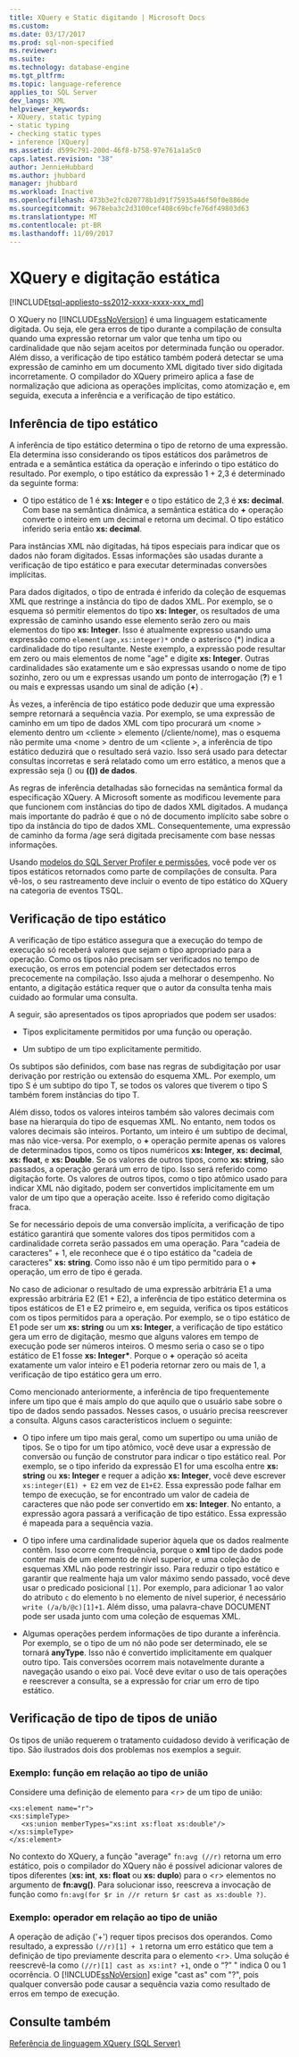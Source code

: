 ```yaml
---
title: XQuery e Static digitando | Microsoft Docs
ms.custom: 
ms.date: 03/17/2017
ms.prod: sql-non-specified
ms.reviewer: 
ms.suite: 
ms.technology: database-engine
ms.tgt_pltfrm: 
ms.topic: language-reference
applies_to: SQL Server
dev_langs: XML
helpviewer_keywords:
- XQuery, static typing
- static typing
- checking static types
- inference [XQuery]
ms.assetid: d599c791-200d-46f8-b758-97e761a1a5c0
caps.latest.revision: "38"
author: JennieHubbard
ms.author: jhubbard
manager: jhubbard
ms.workload: Inactive
ms.openlocfilehash: 473b3e2fc020778b1d91f75935a46f50f0e886de
ms.sourcegitcommit: 9678eba3c2d3100cef408c69bcfe76df49803d63
ms.translationtype: MT
ms.contentlocale: pt-BR
ms.lasthandoff: 11/09/2017
---
```

# <a name="xquery-and-static-typing"></a>XQuery e digitação estática
[!INCLUDE[tsql-appliesto-ss2012-xxxx-xxxx-xxx_md](../includes/tsql-appliesto-ss2012-xxxx-xxxx-xxx-md.md)]

  O XQuery no [!INCLUDE[ssNoVersion](../includes/ssnoversion-md.md)] é uma linguagem estaticamente digitada. Ou seja, ele gera erros de tipo durante a compilação de consulta quando uma expressão retornar um valor que tenha um tipo ou cardinalidade que não sejam aceitos por determinada função ou operador. Além disso, a verificação de tipo estático também poderá detectar se uma expressão de caminho em um documento XML digitado tiver sido digitada incorretamente. O compilador do XQuery primeiro aplica a fase de normalização que adiciona as operações implícitas, como atomização e, em seguida, executa a inferência e a verificação de tipo estático.  
  
## <a name="static-type-inference"></a>Inferência de tipo estático  
 A inferência de tipo estático determina o tipo de retorno de uma expressão. Ela determina isso considerando os tipos estáticos dos parâmetros de entrada e a semântica estática da operação e inferindo o tipo estático do resultado. Por exemplo, o tipo estático da expressão 1 + 2,3 é determinado da seguinte forma:  
  
-   O tipo estático de 1 é **xs: Integer** e o tipo estático de 2,3 é **xs: decimal**. Com base na semântica dinâmica, a semântica estática do  **+**  operação converte o inteiro em um decimal e retorna um decimal. O tipo estático inferido seria então **xs: decimal**.  
  
 Para instâncias XML não digitadas, há tipos especiais para indicar que os dados não foram digitados. Essas informações são usadas durante a verificação de tipo estático e para executar determinadas conversões implícitas.  
  
 Para dados digitados, o tipo de entrada é inferido da coleção de esquemas XML que restringe a instância do tipo de dados XML. Por exemplo, se o esquema só permitir elementos do tipo **xs: Integer**, os resultados de uma expressão de caminho usando esse elemento serão zero ou mais elementos do tipo **xs: Integer**. Isso é atualmente expresso usando uma expressão como `element(age,xs:integer)*` onde o asterisco (\*) indica a cardinalidade do tipo resultante. Neste exemplo, a expressão pode resultar em zero ou mais elementos de nome "age" e digite **xs: Integer**. Outras cardinalidades são exatamente um e são expressas usando o nome de tipo sozinho, zero ou um e expressas usando um ponto de interrogação (**?**) e 1 ou mais e expressas usando um sinal de adição (**+**) .  
  
 Às vezes, a inferência de tipo estático pode deduzir que uma expressão sempre retornará a sequência vazia. Por exemplo, se uma expressão de caminho em um tipo de dados XML com tipo procurará um \<nome > elemento dentro um \<cliente > elemento (/cliente/nome), mas o esquema não permite uma \<nome > dentro de um \<cliente >, a inferência de tipo estático deduzirá que o resultado será vazio. Isso será usado para detectar consultas incorretas e será relatado como um erro estático, a menos que a expressão seja () ou **(()) de dados**.  
  
 As regras de inferência detalhadas são fornecidas na semântica formal da especificação XQuery. A Microsoft somente as modificou levemente para que funcionem com instâncias do tipo de dados XML digitados. A mudança mais importante do padrão é que o nó de documento implícito sabe sobre o tipo da instância do tipo de dados XML. Consequentemente, uma expressão de caminho da forma /age será digitada precisamente com base nessas informações.  
  
 Usando [modelos do SQL Server Profiler e permissões](../tools/sql-server-profiler/sql-server-profiler-templates-and-permissions.md), você pode ver os tipos estáticos retornados como parte de compilações de consulta. Para vê-los, o seu rastreamento deve incluir o evento de tipo estático do XQuery na categoria de eventos TSQL.  
  
## <a name="static-type-checking"></a>Verificação de tipo estático  
 A verificação de tipo estático assegura que a execução do tempo de execução só receberá valores que sejam o tipo apropriado para a operação. Como os tipos não precisam ser verificados no tempo de execução, os erros em potencial podem ser detectados erros precocemente na compilação. Isso ajuda a melhorar o desempenho. No entanto, a digitação estática requer que o autor da consulta tenha mais cuidado ao formular uma consulta.  
  
 A seguir, são apresentados os tipos apropriados que podem ser usados:  
  
-   Tipos explicitamente permitidos por uma função ou operação.  
  
-   Um subtipo de um tipo explicitamente permitido.  
  
 Os subtipos são definidos, com base nas regras de subdigitação por usar derivação por restrição ou extensão do esquema XML. Por exemplo, um tipo S é um subtipo do tipo T, se todos os valores que tiverem o tipo S também forem instâncias do tipo T.  
  
 Além disso, todos os valores inteiros também são valores decimais com base na hierarquia do tipo de esquemas XML. No entanto, nem todos os valores decimais são inteiros. Portanto, um inteiro é um subtipo de decimal, mas não vice-versa. Por exemplo, o  **+**  operação permite apenas os valores de determinados tipos, como os tipos numéricos **xs: Integer**, **xs: decimal**, **xs: float**, e **xs: Double**. Se os valores de outros tipos, como **xs: string**, são passados, a operação gerará um erro de tipo. Isso será referido como digitação forte. Os valores de outros tipos, como o tipo atômico usado para indicar XML não digitado, podem ser convertidos implicitamente em um valor de um tipo que a operação aceite. Isso é referido como digitação fraca.  
  
 Se for necessário depois de uma conversão implícita, a verificação de tipo estático garantirá que somente valores dos tipos permitidos com a cardinalidade correta serão passados em uma operação. Para "cadeia de caracteres" + 1, ele reconhece que é o tipo estático da "cadeia de caracteres" **xs: string**. Como isso não é um tipo permitido para o  **+**  operação, um erro de tipo é gerada.  
  
 No caso de adicionar o resultado de uma expressão arbitrária E1 a uma expressão arbitrária E2 (E1 + E2), a inferência de tipo estático determina os tipos estáticos de E1 e E2 primeiro e, em seguida, verifica os tipos estáticos com os tipos permitidos para a operação. Por exemplo, se o tipo estático de E1 pode ser um **xs: string** ou um **xs: Integer**, a verificação de tipo estático gera um erro de digitação, mesmo que alguns valores em tempo de execução pode ser números inteiros. O mesmo seria o caso se o tipo estático de E1 fosse **xs: Integer\***. Porque o  **+**  operação só aceita exatamente um valor inteiro e E1 poderia retornar zero ou mais de 1, a verificação de tipo estático gera um erro.  
  
 Como mencionado anteriormente, a inferência de tipo frequentemente infere um tipo que é mais amplo do que aquilo que o usuário sabe sobre o tipo de dados sendo passados. Nesses casos, o usuário precisa reescrever a consulta. Alguns casos característicos incluem o seguinte:  
  
-   O tipo infere um tipo mais geral, como um supertipo ou uma união de tipos. Se o tipo for um tipo atômico, você deve usar a expressão de conversão ou função de construtor para indicar o tipo estático real. Por exemplo, se o tipo inferido da expressão E1 for uma escolha entre **xs: string** ou **xs: Integer** e requer a adição **xs: Integer**, você deve escrever `xs:integer(E1) + E2` em vez de `E1+E2`. Essa expressão pode falhar em tempo de execução, se for encontrado um valor de cadeia de caracteres que não pode ser convertido em **xs: Integer**. No entanto, a expressão agora passará a verificação de tipo estático. Essa expressão é mapeada para a sequência vazia.  
  
-   O tipo infere uma cardinalidade superior àquela que os dados realmente contêm. Isso ocorre com frequência, porque o **xml** tipo de dados pode conter mais de um elemento de nível superior, e uma coleção de esquemas XML não pode restringir isso. Para reduzir o tipo estático e garantir que realmente haja um valor máximo sendo passado, você deve usar o predicado posicional `[1]`. Por exemplo, para adicionar 1 ao valor do atributo `c` do elemento `b` no elemento de nível superior, é necessário `write (/a/b/@c)[1]+1`. Além disso, uma palavra-chave DOCUMENT pode ser usada junto com uma coleção de esquemas XML.  
  
-   Algumas operações perdem informações de tipo durante a inferência. Por exemplo, se o tipo de um nó não pode ser determinado, ele se tornará **anyType**. Isso não é convertido implicitamente em qualquer outro tipo. Tais conversões ocorrem mais notavelmente durante a navegação usando o eixo pai. Você deve evitar o uso de tais operações e reescrever a consulta, se a expressão for criar um erro de tipo estático.  
  
## <a name="type-checking-of-union-types"></a>Verificação de tipo de tipos de união  
 Os tipos de união requerem o tratamento cuidadoso devido à verificação de tipo. São ilustrados dois dos problemas nos exemplos a seguir.  
  
### <a name="example-function-over-union-type"></a>Exemplo: função em relação ao tipo de união  
 Considere uma definição de elemento para <`r`> de um tipo de união:  
  
```  
<xs:element name="r">  
<xs:simpleType>  
   <xs:union memberTypes="xs:int xs:float xs:double"/>  
</xs:simpleType>  
</xs:element>  
```  
  
 No contexto do XQuery, a função "average" `fn:avg (//r)` retorna um erro estático, pois o compilador do XQuery não é possível adicionar valores de tipos diferentes (**xs: int**, **xs: float** ou **xs: duplo**) para o <`r`> elementos no argumento de **fn:avg()**. Para solucionar isso, reescreva a invocação de função como `fn:avg(for $r in //r return $r cast as xs:double ?)`.  
  
### <a name="example-operator-over-union-type"></a>Exemplo: operador em relação ao tipo de união  
 A operação de adição ('+') requer tipos precisos dos operandos. Como resultado, a expressão `(//r)[1] + 1` retorna um erro estático que tem a definição de tipo previamente descrita para o elemento <`r`>. Uma solução é reescrevê-la como `(//r)[1] cast as xs:int? +1`, onde o “?” " indica 0 ou 1 ocorrência. O [!INCLUDE[ssNoVersion](../includes/ssnoversion-md.md)] exige "cast as" com "?", pois qualquer conversão pode causar a sequência vazia como resultado de erros em tempo de execução.  
  
## <a name="see-also"></a>Consulte também  
 [Referência de linguagem XQuery &#40;SQL Server&#41;](../xquery/xquery-language-reference-sql-server.md)  
  
  
